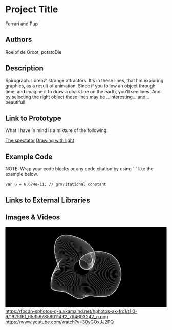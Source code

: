 # Project Title
Ferrari and Pup

## Authors
Roelof de Groot, potatoDie

## Description
Spirograph. Lorenz' strange attractors. It's in these lines, that I'm exploring graphics, as a result of animation. Since if you follow an object through time, and imagine it to draw a chalk line on the earth, you'll see lines. And by selecting the right object these lines may be ...interesting... and... beautiful!

## Link to Prototype
What I have in mind is a mixture of the following:

[The spectator](http://codepen.io/potatoDie/pen/BbFht "Happy puppy ignorant of trail")
[Drawing with light](http://codepen.io/potatoDie/pen/Kfpqx "The gravity aspect")

## Example Code
NOTE: Wrap your code blocks or any code citation by using ``` like the example below.
```
var G = 6.674e-11; // gravitational constant
```
## Links to External Libraries

## Images & Videos

![Example Image](project_images/cover.jpg?raw=true "Example Image")
https://fbcdn-sphotos-g-a.akamaihd.net/hphotos-ak-frc1/t1.0-9/1925161_653597858011492_764603242_n.png
https://www.youtube.com/watch?v=30yGOxJJ2PQ
